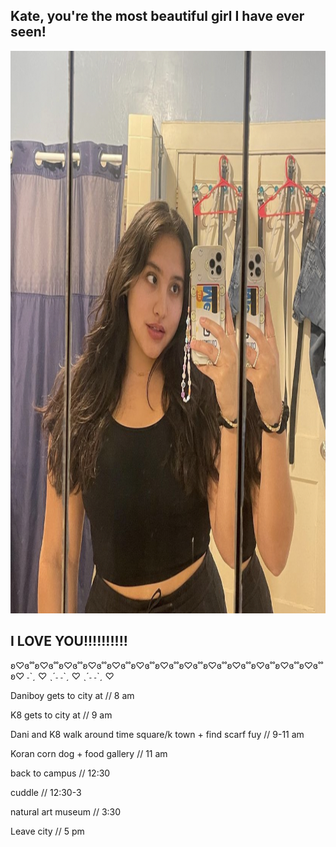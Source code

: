 <h2>Kate, you're the most beautiful girl I have ever seen!</h2> 
<html>
<body>

<img src="IMG-5507.jpg" alt="Trulli" width="700" height="900">

</body>
</html>
<h2>I LOVE YOU!!!!!!!!!!</h2>
ʚ♡ɞ˚˚ʚ♡ɞ˚˚ʚ♡ɞ˚˚ʚ♡ɞ˚˚ʚ♡ɞ˚˚ʚ♡ɞ˚˚ʚ♡ɞ˚˚ʚ♡ɞ˚˚ʚ♡ɞ˚˚ʚ♡ɞ˚˚ʚ♡ɞ˚˚ʚ♡ɞ˚˚ʚ♡ɞ˚˚ʚ♡
 ˗ˋˏ ♡ ˎˊ˗ ˗ˋˏ ♡ ˎˊ˗ ˗ˋˏ ♡
 
 <dl> 
 
  <dt>Daniboy gets to city at // 8 am</dt>
 
  K8 gets to city at // 9 am</dt>
 
  Dani and K8 walk around time square/k town + find scarf fuy // 9-11 am</dt>
  
  Koran corn dog + food gallery // 11 am<dt>
 
  back to campus // 12:30<dt>
   
  cuddle // 12:30-3</dt>
  
  natural art museum // 3:30</dt>
  
  Leave city // 5 pm</dt>
  
 </dl>
